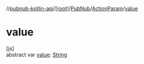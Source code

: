 //[pubnub-kotlin-api](../../../../index.md)/[[root]](../../index.md)/[PubNub](../index.md)/[ActionParam](index.md)/[value](value.md)

# value

[js]\
abstract var [value](value.md): [String](https://kotlinlang.org/api/latest/jvm/stdlib/kotlin-stdlib/kotlin/-string/index.html)
